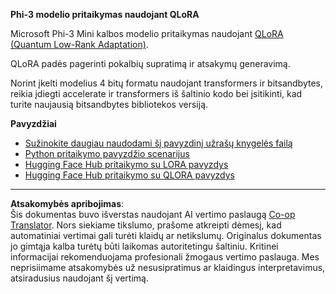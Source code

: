 <!--
CO_OP_TRANSLATOR_METADATA:
{
  "original_hash": "54b6b824568d4decb574b9e117c4f5f7",
  "translation_date": "2025-09-12T14:43:28+00:00",
  "source_file": "md/03.FineTuning/FineTuning_Qlora.md",
  "language_code": "lt"
}
-->
**Phi-3 modelio pritaikymas naudojant QLoRA**

Microsoft Phi-3 Mini kalbos modelio pritaikymas naudojant [QLoRA (Quantum Low-Rank Adaptation)](https://github.com/artidoro/qlora).

QLoRA padės pagerinti pokalbių supratimą ir atsakymų generavimą.

Norint įkelti modelius 4 bitų formatu naudojant transformers ir bitsandbytes, reikia įdiegti accelerate ir transformers iš šaltinio kodo bei įsitikinti, kad turite naujausią bitsandbytes bibliotekos versiją.

**Pavyzdžiai**
- [Sužinokite daugiau naudodami šį pavyzdinį užrašų knygelės failą](../../../../code/03.Finetuning/Phi_3_Inference_Finetuning.ipynb)
- [Python pritaikymo pavyzdžio scenarijus](../../../../code/03.Finetuning/FineTrainingScript.py)
- [Hugging Face Hub pritaikymo su LORA pavyzdys](../../../../code/03.Finetuning/Phi-3-finetune-lora-python.ipynb)
- [Hugging Face Hub pritaikymo su QLORA pavyzdys](../../../../code/03.Finetuning/Phi-3-finetune-qlora-python.ipynb)

---

**Atsakomybės apribojimas**:  
Šis dokumentas buvo išverstas naudojant AI vertimo paslaugą [Co-op Translator](https://github.com/Azure/co-op-translator). Nors siekiame tikslumo, prašome atkreipti dėmesį, kad automatiniai vertimai gali turėti klaidų ar netikslumų. Originalus dokumentas jo gimtąja kalba turėtų būti laikomas autoritetingu šaltiniu. Kritinei informacijai rekomenduojama profesionali žmogaus vertimo paslauga. Mes neprisiimame atsakomybės už nesusipratimus ar klaidingus interpretavimus, atsiradusius naudojant šį vertimą.
